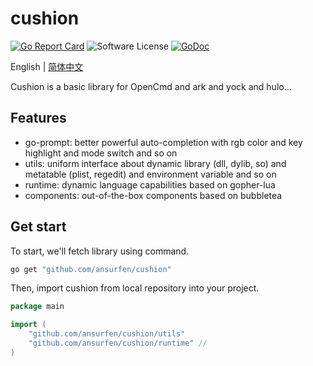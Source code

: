 # cushion

[![Go Report Card](https://goreportcard.com/badge/github.com/ansurfen/cushion)](https://goreportcard.com/report/github.com/ansurfen/cushion)
![Software License](https://img.shields.io/badge/license-MIT-brightgreen.svg?style=flat-square)
[![GoDoc](https://godoc.org/github.com/ansurfen/cushion?status.svg)](https://godoc.org/github.com/ansurfen/cushion)

English | [简体中文](./docs/zh_cn/README.md)

Cushion is a basic library for OpenCmd and ark and yock and hulo...

## Features

* go-prompt: better powerful auto-completion with rgb color and key highlight and mode switch and so on
* utils: uniform interface about dynamic library (dll, dylib, so) and metatable (plist, regedit) and environment variable and so on
* runtime: dynamic language capabilities based on gopher-lua
* components: out-of-the-box components based on bubbletea

## Get start

To start, we'll fetch library using command.
```cmd
go get "github.com/ansurfen/cushion"
```

Then, import cushion from local repository into your project.
```go
package main

import (
    "github.com/ansurfen/cushion/utils"
    "github.com/ansurfen/cushion/runtime" // 
)
```